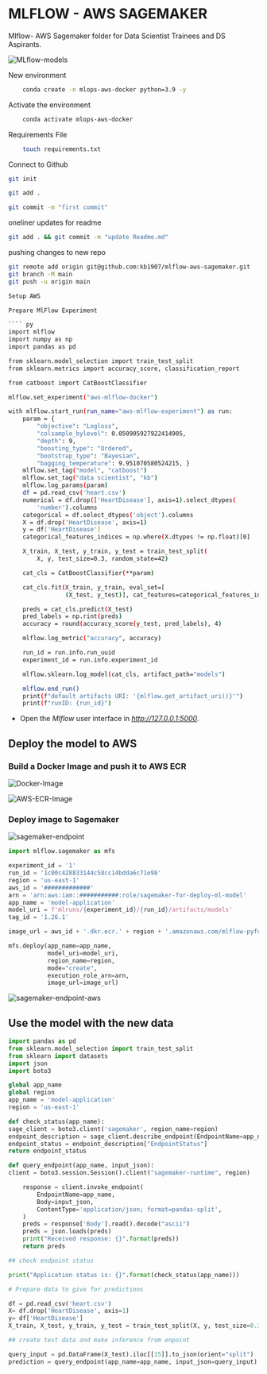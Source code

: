 # MLFLOW - AWS SAGEMAKER

Mlflow- AWS Sagemaker folder for Data Scientist Trainees and DS Aspirants.

![MLflow-models](https://user-images.githubusercontent.com/51021282/174871238-7350487d-a4ac-42db-afd4-3c5232f01310.jpeg)

New environment

```bash
    conda create -n mlops-aws-docker python=3.9 -y
```

Activate the environment

```bash
    conda activate mlops-aws-docker
```

Requirements File

```bash
    touch requirements.txt
```

Connect to Github

```bash
git init
```

```bash
git add .
```


```bash
git commit -m "first commit"
```

oneliner updates for readme

```bash
git add . && git commit -m "update Readme.md"
```

pushing changes to new repo

`````bash
git remote add origin git@github.com:kb1907/mlflow-aws-sagemaker.git
git branch -M main
git push -u origin main

Setup AWS

Prepare MlFlow Experiment

```` py
import mlflow
import numpy as np
import pandas as pd

from sklearn.model_selection import train_test_split
from sklearn.metrics import accuracy_score, classification_report

from catboost import CatBoostClassifier

mlflow.set_experiment("aws-mlflow-docker")

with mlflow.start_run(run_name="aws-mlflow-experiment") as run:
    param = {
        "objective": "Logloss",
        "colsample_bylevel": 0.050905927922414905,
        "depth": 9,
        "boosting_type": "Ordered",
        "bootstrap_type": "Bayesian",
        "bagging_temperature": 9.951070580524215, }
    mlflow.set_tag("model", "catboost")
    mlflow.set_tag("data scientist", "kb")
    mlflow.log_params(param)
    df = pd.read_csv('heart.csv')
    numerical = df.drop(['HeartDisease'], axis=1).select_dtypes(
        'number').columns
    categorical = df.select_dtypes('object').columns
    X = df.drop('HeartDisease', axis=1)
    y = df['HeartDisease']
    categorical_features_indices = np.where(X.dtypes != np.float)[0]

    X_train, X_test, y_train, y_test = train_test_split(
        X, y, test_size=0.3, random_state=42)

    cat_cls = CatBoostClassifier(**param)

    cat_cls.fit(X_train, y_train, eval_set=[
                (X_test, y_test)], cat_features=categorical_features_indices, verbose=0, early_stopping_rounds=100)

    preds = cat_cls.predict(X_test)
    pred_labels = np.rint(preds)
    accuracy = round(accuracy_score(y_test, pred_labels), 4)

    mlflow.log_metric("accuracy", accuracy)

    run_id = run.info.run_uuid
    experiment_id = run.info.experiment_id

    mlflow.sklearn.log_model(cat_cls, artifact_path="models")

    mlflow.end_run()
    print(f"default artifacts URI: '{mlflow.get_artifact_uri()}'")
    print(f"runID: {run_id}")
`````

- Open the <i>Mlflow</i> user interface in <i>http://127.0.0.1:5000</i>.

<h2>Deploy the model to AWS</h2>
<p><h3>Build a Docker Image and push it to AWS ECR</h3>

![Docker-Image](https://user-images.githubusercontent.com/51021282/174871564-6351c034-f469-4167-b4ef-8fece5cc9c3e.png)


![AWS-ECR-Image](https://user-images.githubusercontent.com/51021282/174871642-022f68bf-2d83-4dc4-98a9-6b1eb80d73b5.png)


<p><h3>Deploy image to Sagemaker</h3>

![sagemaker-endpoint](https://user-images.githubusercontent.com/51021282/174871702-684b88f1-e609-4407-be48-875eee4ba52b.jpeg)

```py
import mlflow.sagemaker as mfs

experiment_id = '1'
run_id = '1c00c428833144c58cc14bdda6c71e98'
region = 'us-east-1'
aws_id = '#############'
arn = 'arn:aws:iam::###########:role/sagemaker-for-deploy-ml-model'
app_name = 'model-application'
model_uri = f'mlruns/{experiment_id}/{run_id}/artifacts/models'
tag_id = '1.26.1'

image_url = aws_id + '.dkr.ecr.' + region + '.amazonaws.com/mlflow-pyfunc:' + tag_id

mfs.deploy(app_name=app_name,
           model_uri=model_uri,
           region_name=region,
           mode="create",
           execution_role_arn=arn,
           image_url=image_url)

```

![sagemaker-endpoint-aws](https://user-images.githubusercontent.com/51021282/174871794-d99b571f-090c-4ccf-8bb6-b7a35e4f8367.png)



<h2>Use the model with the new data</h2>

```py
import pandas as pd
from sklearn.model_selection import train_test_split
from sklearn import datasets
import json
import boto3

global app_name
global region
app_name = 'model-application'
region = 'us-east-1'

def check_status(app_name):
sage_client = boto3.client('sagemaker', region_name=region)
endpoint_description = sage_client.describe_endpoint(EndpointName=app_name)
endpoint_status = endpoint_description["EndpointStatus"]
return endpoint_status

def query_endpoint(app_name, input_json):
client = boto3.session.Session().client("sagemaker-runtime", region)

    response = client.invoke_endpoint(
        EndpointName=app_name,
        Body=input_json,
        ContentType='application/json; format=pandas-split',
    )
    preds = response['Body'].read().decode("ascii")
    preds = json.loads(preds)
    print("Received response: {}".format(preds))
    return preds

## check endpoint status

print("Application status is: {}".format(check_status(app_name)))

# Prepare data to give for predictions

df = pd.read_csv('heart.csv')
X= df.drop('HeartDisease', axis=1)
y= df['HeartDisease']
X_train, X_test, y_train, y_test = train_test_split(X, y, test_size=0.3, random_state=42)

## create test data and make inference from enpoint

query_input = pd.DataFrame(X_test).iloc[[15]].to_json(orient="split")
prediction = query_endpoint(app_name=app_name, input_json=query_input)
```
